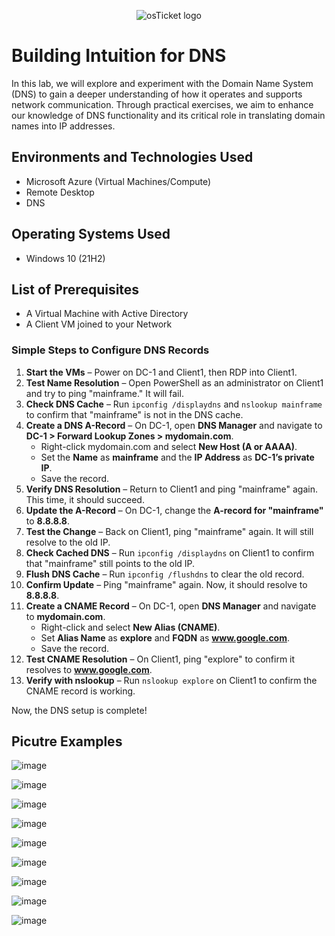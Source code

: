 <p align="center">
<img src="https://i.imgur.com/CtGfsq8.png" alt="osTicket logo"/>
</p>

<h1>Building Intuition for DNS</h1>
In this lab, we will explore and experiment with the Domain Name System (DNS) to gain a deeper understanding of how it operates and supports network communication. Through practical exercises, we aim to enhance our knowledge of DNS functionality and its critical role in translating domain names into IP addresses.<br />

<h2>Environments and Technologies Used</h2>

- Microsoft Azure (Virtual Machines/Compute)
- Remote Desktop
- DNS

<h2>Operating Systems Used </h2>

- Windows 10</b> (21H2)

<h2>List of Prerequisites</h2>

- A Virtual Machine with Active Directory
- A Client VM joined to your Network 

### Simple Steps to Configure DNS Records  

1. **Start the VMs** – Power on DC-1 and Client1, then RDP into Client1.  
2. **Test Name Resolution** – Open PowerShell as an administrator on Client1 and try to ping "mainframe." It will fail.  
3. **Check DNS Cache** – Run `ipconfig /displaydns` and `nslookup mainframe` to confirm that "mainframe" is not in the DNS cache.  
4. **Create a DNS A-Record** – On DC-1, open **DNS Manager** and navigate to **DC-1 > Forward Lookup Zones > mydomain.com**.  
   - Right-click mydomain.com and select **New Host (A or AAAA)**.  
   - Set the **Name** as **mainframe** and the **IP Address** as **DC-1’s private IP**.  
   - Save the record.  
5. **Verify DNS Resolution** – Return to Client1 and ping "mainframe" again. This time, it should succeed.  
6. **Update the A-Record** – On DC-1, change the **A-record for "mainframe"** to **8.8.8.8**.  
7. **Test the Change** – Back on Client1, ping "mainframe" again. It will still resolve to the old IP.  
8. **Check Cached DNS** – Run `ipconfig /displaydns` on Client1 to confirm that "mainframe" still points to the old IP.  
9. **Flush DNS Cache** – Run `ipconfig /flushdns` to clear the old record.  
10. **Confirm Update** – Ping "mainframe" again. Now, it should resolve to **8.8.8.8**.  
11. **Create a CNAME Record** – On DC-1, open **DNS Manager** and navigate to **mydomain.com**.  
    - Right-click and select **New Alias (CNAME)**.  
    - Set **Alias Name** as **explore** and **FQDN** as **www.google.com**.  
    - Save the record.  
12. **Test CNAME Resolution** – On Client1, ping "explore" to confirm it resolves to **www.google.com**.  
13. **Verify with nslookup** – Run `nslookup explore` on Client1 to confirm the CNAME record is working.  

Now, the DNS setup is complete! 

<h2>Picutre Examples</h2>

![image](https://github.com/user-attachments/assets/4d6f3633-beb6-4910-b732-3ce3eebb7342)

![image](https://github.com/user-attachments/assets/a2449f93-1173-43f9-8dea-3a449ce1d5fa)

![image](https://github.com/user-attachments/assets/9c26279b-e646-4122-872d-23e69ab16d94)

![image](https://github.com/user-attachments/assets/ccb38301-fba6-44d6-87e4-ab7a82d44212)

![image](https://github.com/user-attachments/assets/31e9ccca-93d3-4e88-bb70-74b57fb46af4)

![image](https://github.com/user-attachments/assets/4832ed1c-2862-4aad-bfdc-707fc18b69ec)

![image](https://github.com/user-attachments/assets/7d96a3e3-c633-46ae-8b19-b3ebd8494eae)

![image](https://github.com/user-attachments/assets/1e4408a2-2d57-4cee-b7fa-7795e843e838)

![image](https://github.com/user-attachments/assets/9ce30660-fa78-4d07-90ef-b68c4ed711dd)









